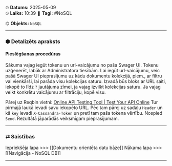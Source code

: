 ⏲ **Datums:** 2025-05-09   
⏲ **Laiks:** 10:39 
❚ **Tagi:**  #NoSQL 

⌬ **Objekts:**  `NoSQL`

---
### ⬢ Detalizēts apraksts
#### Pieslēgšanas procedūras

Sākuma vajag iegūt tokenu un url-vaicājumu no paša Swager UI.
Tokenu uzģenerēt, labāk ar Administratora tiesībām.
Lai iegūt url-vaicājumu, veic pašā Swager UI pieprasījumu uz kādu dokumentu kolekcijā, piem., ar filtru vai vienkārši, lai parāda visu kolekcijas saturu. Izvadā būs bloks ar URL saiti, iekopē to līdz `?` jautājuma zīmei, ja vajag izvilkt kolekcijas saturu. Ja vajag veikt konkrētu vaicājumu ar filtrāciju, kopē visu.

Pārej uz Reqbin vietni: [Online API Testing Tool \| Test Your API Online](https://reqbin.com/)
Tur pirmajā laukā ievadi savu iekopēto URL.
Pēc tam pārej uz sadaļu `Header` un kā `key` ievadi `X-Cassandra-Token` un pretī tam paša tokena vērtību. Nospied `Send`. Rezultātā jāparādās veiksmīgam pieprasījumam. 

---
### ⇄ Saistības

Iepriekšēja lapa >>> [[Dokumentu orientēta datu bāze]]
Nākama lapa >>> [[Navigācija - NoSQL DB]]

---
